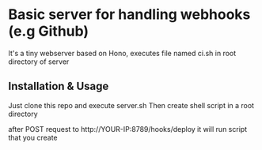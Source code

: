# Basic server for handling webhooks (e.g Github)

It's a tiny webserver based on Hono, executes file named ci.sh in root directory of server

## Installation & Usage

Just clone this repo and execute server.sh
Then create shell script in a root directory

after POST request to http://YOUR-IP:8789/hooks/deploy it will run script that you create
